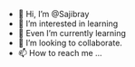 - 👋 Hi, I’m @Sajibray
- 👀 I’m interested in learning
- 🌱 Even I’m currently learning
- 💞️ I’m looking to collaborate. 
- 📫 How to reach me ...

<!---
Sajibray34/Sajibray34 is a ✨ special ✨ repository because its `README.md` (this file) appears on your GitHub profile.
You can click the Preview link to take a look at your changes.
--->

